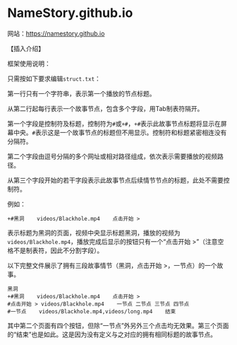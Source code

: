 # NameStory.github.io

网站：<https://namestory.github.io>

【插入介绍】

框架使用说明：

只需按如下要求编辑`struct.txt`：

第一行只有一个字符串，表示第一个播放的节点标题。

从第二行起每行表示一个故事节点，包含多个字段，用Tab制表符隔开。

第一个字段是控制符及标题，控制符为`#`或`+#`，`+#`表示此故事节点标题将显示在屏幕中央。`#`表示这是一个故事节点的标题但不用显示。控制符和标题紧密相连没有分隔符。

第二个字段由逗号分隔的多个网址或相对路径组成，依次表示需要播放的视频路径。

从第三个字段开始的若干字段表示此故事节点后续情节节点的标题，此处不需要控制符。

例如：

```
+#黑洞	videos/Blackhole.mp4	点击开始 >
```

表示标题为黑洞的页面，视频中央显示标题黑洞，播放的视频为`videos/Blackhole.mp4`，播放完成后显示的按钮只有一个“点击开始 >”（注意空格不是制表符，因此不分割字段）。

以下完整文件展示了拥有三段故事情节（黑洞，点击开始 >，一节点）的一个故事。

```
黑洞
+#黑洞	videos/Blackhole.mp4	点击开始 >
#点击开始 >	videos/Blackhole.mp4	一节点	二节点	三节点	四节点
#一节点	videos/Blackhole.mp4,videos/long.mp4	结束
```

其中第二个页面有四个按钮，但除“一节点”外另外三个点击均无效果。第三个页面的“结束”也是如此。这是因为没有定义与之对应的拥有相同标题的故事节点。